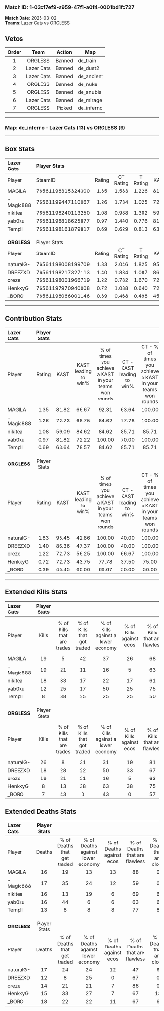 ### Match ID: 1-03cf7ef9-a959-47f1-a0f4-0001bd1fc727  
**Match Date**: 2025-03-02  
**Teams**: Lazer Cats vs ORGLESS  

## Vetos  

| Order | Team | Action | Map |
| :---: | :--: | :----: | --- |
| 1 | ORGLESS | Banned | de_train |
| 2 | Lazer Cats | Banned | de_dust2 |
| 3 | Lazer Cats | Banned | de_ancient |
| 4 | ORGLESS | Banned | de_nuke |
| 5 | ORGLESS | Banned | de_anubis |
| 6 | Lazer Cats | Banned | de_mirage |
| 7 | ORGLESS | Picked | de_inferno |

---  

### **Map**: de_inferno - Lazer Cats (13) vs ORGLESS (9)  
---  

## Box Stats  

| **Lazer Cats** | Player Stats      |        |           |          |       |       |       |         |        |      |     |
| :- | :- | :-: | :-: | :-: | :-: | :-: | :-: | :-: | :-: | :-: | :-: |
| Player         | SteamID           | Rating | CT Rating | T Rating | KAST  |  ADR  | Kills | Assists | Deaths | K/D  | HS% |
| MAGILA         | 76561198315324300 |  1.35  |   1.583   |  1.226   | 81.82 | 96.2  |  19   |    5    |   16   | 1.19 | 57  |
| -Magic888      | 76561199447110067 |  1.26  |   1.734   |  1.025   | 72.73 | 95.3  |  19   |    7    |   17   | 1.12 | 42  |
| nikitea        | 76561198240113250 |  1.08  |   0.988   |  1.302   | 59.09 | 78.9  |  18   |    3    |   16   | 1.13 | 27  |
| yab0ku         | 76561198818625877 |  0.97  |   1.440   |  0.776   | 81.82 | 66.1  |  12   |    3    |   16   | 0.75 | 66  |
| Templl         | 76561198161879817 |  0.69  |   0.629   |  0.813   | 63.64 | 42.5  |   8   |    6    |   13   | 0.62 | 25  |
|                |                   |        |           |          |       |       |       |         |        |      |     |
|                |                   |        |           |          |       |       |       |         |        |      |     |
|                |                   |        |           |          |       |       |       |         |        |      |     |
| **ORGLESS**    | Player Stats      |        |           |          |       |       |       |         |        |      |     |
| Player         | SteamID           | Rating | CT Rating | T Rating | KAST  |  ADR  | Kills | Assists | Deaths | K/D  | HS% |
| naturalG-      | 76561198008199709 |  1.83  |   2.046   |  1.825   | 95.45 | 132.7 |  26   |    8    |   17   | 1.53 | 42  |
| DREEZXD        | 76561198217327113 |  1.40  |   1.834   |  1.087   | 86.36 | 84.6  |  18   |    5    |   12   | 1.50 | 44  |
| creze          | 76561198001966719 |  1.22  |   0.782   |  1.670   | 72.73 | 68.1  |  19   |    0    |   14   | 1.36 | 68  |
| HenkkyG        | 76561197970940008 |  0.72  |   1.088   |  0.640   | 72.73 | 48.8  |   8   |    5    |   15   | 0.53 | 75  |
| _BORO          | 76561198066001146 |  0.39  |   0.468   |  0.498   | 45.45 | 44.2  |   7   |    3    |   18   | 0.39 | 42  |
---  

## Contribution Stats  

| **Lazer Cats** | Player Stats |       |                      |                                                        |                           |                                                             |                          |                                                            |
| :- | :-: | :-: | :-: | :-: | :-: | :-: | :-: | :-: |
| Player         |    Rating    | KAST  | KAST leading to win% | % of times you achieve a KAST in your teams won rounds | CT - KAST leading to win% | CT - % of times you achieve a KAST in your teams won rounds | T - KAST leading to win% | T - % of times you achieve a KAST in your teams won rounds |
| MAGILA         |     1.35     | 81.82 |        66.67         |                         92.31                          |           63.64           |                           100.00                            |          71.43           |                           83.33                            |
| -Magic888      |     1.26     | 72.73 |        68.75         |                         84.62                          |           77.78           |                           100.00                            |          57.14           |                           66.67                            |
| nikitea        |     1.08     | 59.09 |        84.62         |                         84.62                          |           85.71           |                            85.71                            |          83.33           |                           83.33                            |
| yab0ku         |     0.97     | 81.82 |        72.22         |                         100.00                         |           70.00           |                           100.00                            |          75.00           |                           100.00                           |
| Templl         |     0.69     | 63.64 |        78.57         |                         84.62                          |           85.71           |                            85.71                            |          71.43           |                           83.33                            |
|                |              |       |                      |                                                        |                           |                                                             |                          |                                                            |
|                |              |       |                      |                                                        |                           |                                                             |                          |                                                            |
|                |              |       |                      |                                                        |                           |                                                             |                          |                                                            |
| **ORGLESS**    | Player Stats |       |                      |                                                        |                           |                                                             |                          |                                                            |
| Player         |    Rating    | KAST  | KAST leading to win% | % of times you achieve a KAST in your teams won rounds | CT - KAST leading to win% | CT - % of times you achieve a KAST in your teams won rounds | T - KAST leading to win% | T - % of times you achieve a KAST in your teams won rounds |
| naturalG-      |     1.83     | 95.45 |        42.86         |                         100.00                         |           40.00           |                           100.00                            |          45.45           |                           100.00                           |
| DREEZXD        |     1.40     | 86.36 |        47.37         |                         100.00                         |           40.00           |                           100.00                            |          55.56           |                           100.00                           |
| creze          |     1.22     | 72.73 |        56.25         |                         100.00                         |           66.67           |                           100.00                            |          50.00           |                           100.00                           |
| HenkkyG        |     0.72     | 72.73 |        43.75         |                         77.78                          |           37.50           |                            75.00                            |          50.00           |                           80.00                            |
| _BORO          |     0.39     | 45.45 |        60.00         |                         66.67                          |           50.00           |                            50.00                            |          66.67           |                           80.00                            |
---  

## Extended Kills Stats  

| **Lazer Cats** | Player Stats |                            |                            |                                    |                         |                              |                                 |                                       |                    |           |
| :- | :-: | :-: | :-: | :-: | :-: | :-: | :-: | :-: | :-: | :-: |
| Player         |    Kills     | % of Kills that are trades | % of Kills that got traded | % of Kills against a lower economy | % of Kills against ecos | % of Kills that are flawless | % of Kills that are close duels | % of Kills that are assisted by flash | Pistol Round Kills | AWP Kills |
| MAGILA         |      19      |             5              |             42             |                 37                 |           26            |              68              |               11                |                  16                   |         2          |     1     |
| -Magic888      |      19      |             21             |             11             |                 16                 |            5            |              63              |                0                |                   0                   |         2          |     1     |
| nikitea        |      18      |             33             |             17             |                 22                 |           17            |              61              |               11                |                  11                   |         0          |     2     |
| yab0ku         |      12      |             25             |             17             |                 50                 |           25            |              75              |                0                |                   8                   |         0          |     0     |
| Templl         |      8       |             38             |             25             |                 25                 |           25            |              50              |                0                |                   0                   |         0          |     0     |
|                |              |                            |                            |                                    |                         |                              |                                 |                                       |                    |           |
|                |              |                            |                            |                                    |                         |                              |                                 |                                       |                    |           |
|                |              |                            |                            |                                    |                         |                              |                                 |                                       |                    |           |
| **ORGLESS**    | Player Stats |                            |                            |                                    |                         |                              |                                 |                                       |                    |           |
| Player         |    Kills     | % of Kills that are trades | % of Kills that got traded | % of Kills against a lower economy | % of Kills against ecos | % of Kills that are flawless | % of Kills that are close duels | % of Kills that are assisted by flash | Pistol Round Kills | AWP Kills |
| naturalG-      |      26      |             8              |             31             |                 31                 |           19            |              81              |                4                |                   0                   |         5          |     5     |
| DREEZXD        |      18      |             28             |             22             |                 50                 |           33            |              67              |                0                |                   0                   |         0          |     0     |
| creze          |      19      |             21             |             21             |                 16                 |            5            |              63              |               11                |                   0                   |         0          |     2     |
| HenkkyG        |      8       |             13             |             38             |                 63                 |           38            |              75              |                0                |                   0                   |         0          |     0     |
| _BORO          |      7       |             43             |             0              |                 43                 |            0            |              57              |                0                |                   0                   |         0          |     1     |
## Extended Deaths Stats  

| **Lazer Cats** | Player Stats |                             |                                   |                          |                               |                            |                           |               |
| :- | :-: | :-: | :-: | :-: | :-: | :-: | :-: | :-: |
| Player         |    Deaths    | % of Deaths that get traded | % of Deaths against lower economy | % of Deaths against ecos | % of Deaths that are flawless | % of Deaths that are close | % of Deaths while blinded | Deaths to AWP |
| MAGILA         |      16      |             19              |                13                 |            13            |              88               |             0              |             0             |       1       |
| -Magic888      |      17      |             35              |                24                 |            12            |              59               |             0              |             0             |       1       |
| nikitea        |      16      |             13              |                19                 |            6             |              69               |             6              |             0             |       1       |
| yab0ku         |      16      |             44              |                 6                 |            6             |              63               |             6              |             0             |       0       |
| Templl         |      13      |              8              |                 8                 |            8             |              77               |             8              |             0             |       2       |
|                |              |                             |                                   |                          |                               |                            |                           |               |
|                |              |                             |                                   |                          |                               |                            |                           |               |
|                |              |                             |                                   |                          |                               |                            |                           |               |
| **ORGLESS**    | Player Stats |                             |                                   |                          |                               |                            |                           |               |
| Player         |    Deaths    | % of Deaths that get traded | % of Deaths against lower economy | % of Deaths against ecos | % of Deaths that are flawless | % of Deaths that are close | % of Deaths while blinded | Deaths to AWP |
| naturalG-      |      17      |             24              |                24                 |            12            |              47               |             6              |            12             |       1       |
| DREEZXD        |      12      |              8              |                25                 |            0             |              67               |             0              |            17             |       0       |
| creze          |      14      |             21              |                21                 |            7             |              86               |             0              |             7             |       1       |
| HenkkyG        |      15      |             33              |                27                 |            7             |              67               |             13             |             0             |       1       |
| _BORO          |      18      |             22              |                22                 |            11            |              67               |             6              |             6             |       1       |
